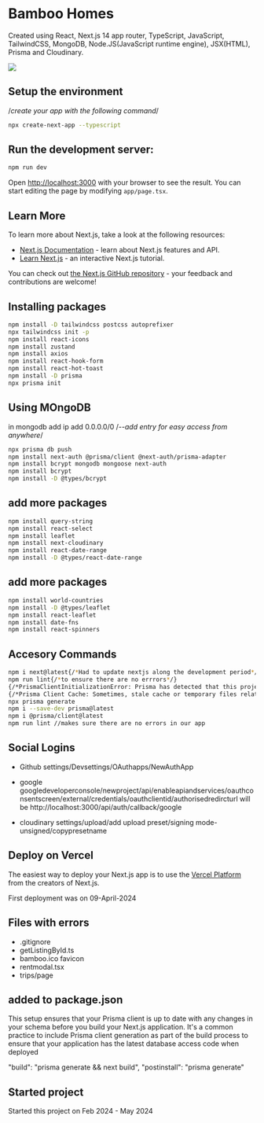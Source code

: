 # Bamboo Homes

Created using React, Next.js 14 app router, TypeScript, JavaScript, TailwindCSS, MongoDB, Node.JS(JavaScript runtime engine), JSX(HTML), Prisma and Cloudinary.

![](/public/bamboolive.png)

## Setup  the environment

/*create your app with the following command*/
```bash
npx create-next-app --typescript
```

## Run the development server:

```bash
npm run dev
```

Open [http://localhost:3000](http://localhost:3000) with your browser to see the result.
You can start editing the page by modifying `app/page.tsx`.

## Learn More

To learn more about Next.js, take a look at the following resources:

- [Next.js Documentation](https://nextjs.org/docs) - learn about Next.js features and API.
- [Learn Next.js](https://nextjs.org/learn) - an interactive Next.js tutorial.

You can check out [the Next.js GitHub repository](https://github.com/vercel/next.js/) - your feedback and contributions are welcome!

## Installing packages
```bash
npm install -D tailwindcss postcss autoprefixer
npx tailwindcss init -p
npm install react-icons
npm install zustand
npm install axios
npm install react-hook-form
npm install react-hot-toast
npm install -D prisma
npx prisma init
```
## Using MOngoDB
in mongodb add ip add 0.0.0.0/0 /*--add entry for easy access from anywhere*/

```bash
npx prisma db push
npm install next-auth @prisma/client @next-auth/prisma-adapter
npm install bcrypt mongodb mongoose next-auth
npm install bcrypt
npm install -D @types/bcrypt
```

## add more packages
```bash
npm install query-string
npm install react-select
npm install leaflet
npm install next-cloudinary
npm install react-date-range
npm install -D @types/react-date-range
```

## add more packages
```bash
npm install world-countries
npm install -D @types/leaflet
npm install react-leaflet
npm install date-fns
npm install react-spinners
```

## Accesory Commands

```bash
npm i next@latest{/*Had to update nextjs along the development period*/}
npm run lint{/*to ensure there are no errrors*/}
{/*PrismaClientInitializationError: Prisma has detected that this project was built on Vercel, which caches dependencies. This leads to an outdated Prisma Client because Prisma's auto-generation isn't triggered. To fix this, make sure to run the `prisma generate` command during the build process.*/}
{/*Prisma Client Cache: Sometimes, stale cache or temporary files related to the Prisma client generation process can cause issues. Try clearing the cache or deleting the generated client files (node_modules/@prisma/client) and regenerating the Prisma client*}
npx prisma generate
npm i --save-dev prisma@latest
npm i @prisma/client@latest
npm run lint //makes sure there are no errors in our app
```

## Social Logins
* Github
settings/Devsettings/OAuthapps/NewAuthApp

* google
googledeveloperconsole/newproject/api/enableapiandservices/oauthconsentscreen/external/credentials/oauthclientid/authorisedredircturl will be http://localhost:3000/api/auth/callback/google

* cloudinary
settings/upload/add upload preset/signing mode-unsigned/copypresetname

## Deploy on Vercel

The easiest way to deploy your Next.js app is to use the [Vercel Platform](https://vercel.com/new?utm_medium=default-template&filter=next.js&utm_source=create-next-app&utm_campaign=create-next-app-readme) from the creators of Next.js.

First deployment was on 09-April-2024

## Files with errors
- .gitignore
- getListingById.ts
- bamboo.ico favicon
- rentmodal.tsx
- trips/page

## added to package.json

This setup ensures that your Prisma client is up to date with any changes in your schema before you build your Next.js application. It's a common practice to include Prisma client generation as part of the build process to ensure that your application has the latest database access code when deployed

"build": "prisma generate && next build",
"postinstall": "prisma generate"

## Started project

Started this project on Feb 2024 - May 2024